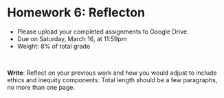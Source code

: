 # Homework 6: Reflecton

- Please upload your completed assignments to Google Drive.
- Due on Saturday, March 16, at 11:59pm
- Weight: 8% of total grade

<br>

**Write**: Reflect on your previous work and how you would adjust to include ethics and inequity components. Total length should be a few paragraphs, no more than one page.